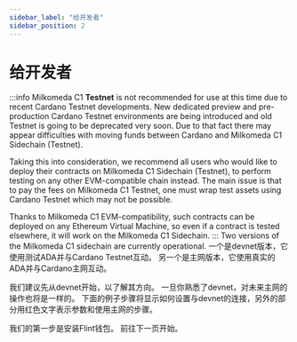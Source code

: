 ```yaml
---
sidebar_label: "给开发者"
sidebar_position: 2
---
```


# 给开发者

:::info Milkomeda C1 **Testnet** is not recommended for use at this time due to recent Cardano Testnet developments. New dedicated preview and pre-production Cardano Testnet environments are being introduced and old Testnet is going to be deprecated very soon. Due to that fact there may appear difficulties with moving funds between Cardano and Milkomeda C1 Sidechain (Testnet).

Taking this into consideration, we recommend all users who would like to deploy their contracts on Milkomeda C1 Sidechain (Testnet), to perform testing on any other EVM-compatible chain instead. The main issue is that to pay the fees on Milkomeda C1 Testnet, one must wrap test assets using Cardano Testnet which may not be possible.

Thanks to Milkomeda C1 EVM-compatibility, such contracts can be deployed on any Ethereum Virtual Machine, so even if a contract is tested elsewhere, it will work on the Milkomeda C1 Sidechain. ::: Two versions of the Milkomeda C1 sidechain are currently operational. 一个是devnet版本，它使用测试ADA并与Cardano Testnet互动。 另一个是主网版本，它使用真实的ADA并与Cardano主网互动。

我们建议先从devnet开始，以了解其方向。 一旦你熟悉了devnet，对未来主网的操作也将是一样的。 下面的例子步骤将显示如何设置与devnet的连接，另外的部分用红色文字表示参数和使用主网的步骤。

我们的第一步是安装Flint钱包。 前往下一页开始。
